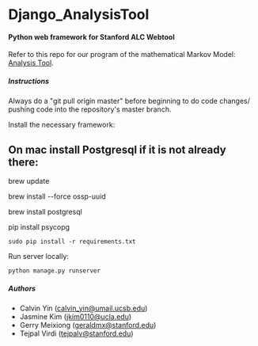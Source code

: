 # Django_AnalysisTool

#### Python web framework for Stanford ALC Webtool

Refer to this repo for our program of the mathematical Markov Model: [Analysis Tool](https://github.com/colphin/Analysis_Tool).

##### Instructions

Always do a "git pull origin master" before beginning to do code changes/ pushing code into the repository's master branch.


Install the necessary framework:

On mac install Postgresql if it is not already there:
---------------------------------------------------
brew update

brew install --force ossp-uuid

brew install postgresql

pip install psycopg

```
sudo pip install -r requirements.txt
```
Run server locally:
```
python manage.py runserver
```

##### Authors
* Calvin Yin (calvin_yin@umail.ucsb.edu)
* Jasmine Kim (jkim0110@ucla.edu)
* Gerry Meixiong (geraldmx@stanford.edu)
* Tejpal Virdi (tejpalv@stanford.edu)
